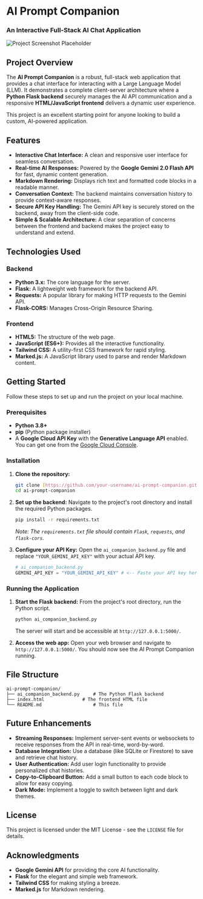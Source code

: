 # AI Prompt Companion

### An Interactive Full-Stack AI Chat Application

![Project Screenshot Placeholder](https://placehold.co/800x450/EAE7ED/333333?text=Add+your+project+screenshot+here)

## Project Overview

The **AI Prompt Companion** is a robust, full-stack web application that provides a chat interface for interacting with a Large Language Model (LLM). It demonstrates a complete client-server architecture where a **Python Flask backend** securely manages the AI API communication and a responsive **HTML/JavaScript frontend** delivers a dynamic user experience.

This project is an excellent starting point for anyone looking to build a custom, AI-powered application.

## Features

* **Interactive Chat Interface:** A clean and responsive user interface for seamless conversation.
* **Real-time AI Responses:** Powered by the **Google Gemini 2.0 Flash API** for fast, dynamic content generation.
* **Markdown Rendering:** Displays rich text and formatted code blocks in a readable manner.
* **Conversation Context:** The backend maintains conversation history to provide context-aware responses.
* **Secure API Key Handling:** The Gemini API key is securely stored on the backend, away from the client-side code.
* **Simple & Scalable Architecture:** A clear separation of concerns between the frontend and backend makes the project easy to understand and extend.

## Technologies Used

### Backend
* **Python 3.x:** The core language for the server.
* **Flask:** A lightweight web framework for the backend API.
* **Requests:** A popular library for making HTTP requests to the Gemini API.
* **Flask-CORS:** Manages Cross-Origin Resource Sharing.

### Frontend
* **HTML5:** The structure of the web page.
* **JavaScript (ES6+):** Provides all the interactive functionality.
* **Tailwind CSS:** A utility-first CSS framework for rapid styling.
* **Marked.js:** A JavaScript library used to parse and render Markdown content.

## Getting Started

Follow these steps to set up and run the project on your local machine.

### Prerequisites

* **Python 3.8+**
* **pip** (Python package installer)
* A **Google Cloud API Key** with the **Generative Language API** enabled. You can get one from the [Google Cloud Console](https://console.cloud.google.com/).

### Installation

1.  **Clone the repository:**
    ```sh
    git clone [https://github.com/your-username/ai-prompt-companion.git](https://github.com/your-username/ai-prompt-companion.git)
    cd ai-prompt-companion
    ```

2.  **Set up the backend:**
    Navigate to the project's root directory and install the required Python packages.
    ```sh
    pip install -r requirements.txt
    ```
    *Note: The `requirements.txt` file should contain `Flask`, `requests`, and `flask-cors`.*

3.  **Configure your API Key:**
    Open the `ai_companion_backend.py` file and replace `"YOUR_GEMINI_API_KEY"` with your actual API key.
    ```python
    # ai_companion_backend.py
    GEMINI_API_KEY = "YOUR_GEMINI_API_KEY" # <-- Paste your API key here
    ```

### Running the Application

1.  **Start the Flask backend:**
    From the project's root directory, run the Python script.
    ```sh
    python ai_companion_backend.py
    ```
    The server will start and be accessible at `http://127.0.0.1:5000/`.

2.  **Access the web app:**
    Open your web browser and navigate to `http://127.0.0.1:5000/`. You should now see the AI Prompt Companion running.

## File Structure

```
ai-prompt-companion/
├── ai_companion_backend.py     # The Python Flask backend
├── index.html              # The frontend HTML file
└── README.md                   # This file
```

## Future Enhancements

* **Streaming Responses:** Implement server-sent events or websockets to receive responses from the API in real-time, word-by-word.
* **Database Integration:** Use a database (like SQLite or Firestore) to save and retrieve chat history.
* **User Authentication:** Add user login functionality to provide personalized chat histories.
* **Copy-to-Clipboard Button:** Add a small button to each code block to allow for easy copying.
* **Dark Mode:** Implement a toggle to switch between light and dark themes.

## License

This project is licensed under the MIT License - see the `LICENSE` file for details.

## Acknowledgments

* **Google Gemini API** for providing the core AI functionality.
* **Flask** for the elegant and simple web framework.
* **Tailwind CSS** for making styling a breeze.
* **Marked.js** for Markdown rendering.
